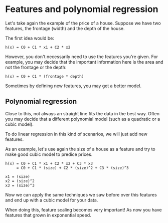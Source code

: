 # Features and polynomial regression

Let's take again the example of the price of a house. Suppose we have two features, the frontage (width) and the depth of the house.

The first idea would be:

```
h(x) = C0 + C1 * x1 + C2 * x2
```

However, you don't necessarily need to use the features you're given. For example, you may decide that the important information here is the area and not the frontage or the depth:

```
h(x) = C0 + C1 * (frontage * depth)
```

Sometimes by defining new features, you may get a better model.

## Polynomial regression

Close to this, not always an straight line fits the data in the best way. Often you may decide that a different polynomial model (such as a quadratic or a cubic model).

To do linear regression in this kind of scenarios, we will just add new features. 

As an example, let's use again the size of a house as a feature and try to make good cubic model to predice prices.

```
h(x) = C0 + C1 * x1 + C2 * x2 + C3 * x3
     = C0 + C1 * (size) + C2 * (size)^2 + C3 * (size)^3

x1 = (size)
x2 = (size)^2
x3 = (size)^3
```

Now we can apply the same techniques we saw before over this features and end up with a cubic model for your data.

When doing this, feature scaling becomes very important! As now you have features that grown in exponential speed.
